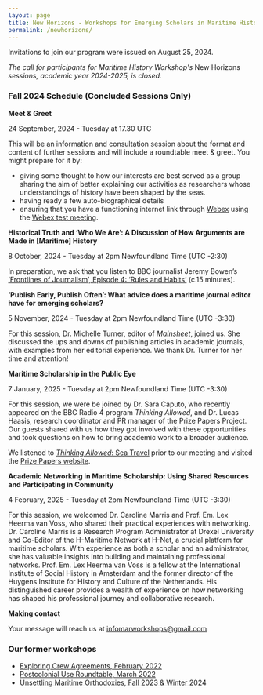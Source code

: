 ```yaml
---
layout: page
title: New Horizons - Workshops for Emerging Scholars in Maritime History
permalink: /newhorizons/
---
```


Invitations to join our program were issued on August 25, 2024.

_The call for participants for Maritime History Workshop's_ New Horizons _sessions, academic year 2024-2025, is closed._

### Fall 2024 Schedule (Concluded Sessions Only)

**Meet & Greet**

24 September, 2024 - Tuesday at 17.30 UTC

This will be an information and consultation session about the format and content of further sessions and will include a roundtable meet & greet. You might prepare for it by:
-  giving some thought to how our interests are best served as a group sharing the aim of better explaining our activities as researchers whose understandings of history have been shaped by the seas.
- having ready a few auto-biographical details
- ensuring that you have a functioning internet link through [Webex](https://www.webex.com/downloads.html) using the [Webex test meeting](https://www.webex.com/test-meeting.html).

**Historical Truth and ‘Who We Are’: A Discussion of How Arguments are Made in [Maritime] History**

8 October, 2024 - Tuesday at 2pm Newfoundland Time (UTC -2:30)

In preparation, we ask that you listen to BBC journalist Jeremy Bowen’s [‘Frontlines of Journalism’, Episode 4: ‘Rules and Habits’](https://www.bbc.co.uk/sounds/play/m001jl28) (c.15 minutes).

**‘Publish Early, Publish Often’: What advice does a maritime journal editor have for emerging scholars?**

5 November, 2024 - Tuesday at 2pm Newfoundland Time (UTC -3:30)

For this session, Dr. Michelle Turner, editor of *[Mainsheet](https://www.mainsheet.mysticseaport.org/about)*, joined us. She discussed the ups and downs of publishing articles in academic journals, with examples from her editorial experience. We thank Dr. Turner for her time and attention!

**Maritime Scholarship in the Public Eye**

7 January, 2025 - Tuesday at 2pm Newfoundland Time (UTC -3:30)

For this session, we were be joined by Dr. Sara Caputo, who recently appeared on the BBC Radio 4 program _Thinking Allowed_, and Dr. Lucas Haasis, research coordinator and PR manager of the Prize Papers Project. Our guests shared with us how they got involved with these opportunities and took questions on how to bring academic work to a broader audience.

We listened to [_Thinking Allowed_: Sea Travel](https://www.bbc.co.uk/programmes/m0023ydj) prior to our meeting and visited the [Prize Papers website](https://www.prizepapers.de/).

**Academic Networking in Maritime Scholarship: Using Shared Resources and Participating in Community**

4 February, 2025 - Tuesday at 2pm Newfoundland Time (UTC -3:30)

For this session, we welcomed Dr. Caroline Marris and Prof. Em. Lex Heerma van Voss, who shared their practical experiences with networking. Dr. Caroline Marris is a Research Program Administrator at Drexel University and Co-Editor of the H-Maritime Network at H-Net, a crucial platform for maritime scholars. With experience as both a scholar and an administrator, she has valuable insights into building and maintaining professional networks. Prof. Em. Lex Heerma van Voss is a fellow at the International Institute of Social History in Amsterdam and the former director of the Huygens Institute for History and Culture of the Netherlands. His distinguished career provides a wealth of experience on how networking has shaped his professional journey and collaborative research.

**Making contact**

Your message will reach us at [infomarworkshops@gmail.com](mailto:infomarworkshops@gmail.com)

### Our former workshops

- [Exploring Crew Agreements, February 2022](https://crewagreementworkshop.github.io/exploring_crew_agreements/expcrewagreements)
- [Postcolonial Use Roundtable, March 2022](https://crewagreementworkshop.github.io/exploring_crew_agreements/postcolonial)
- [Unsettling Maritime Orthodoxies, Fall 2023 & Winter 2024](https://maritimeworkshops.com/orthodoxies/)
